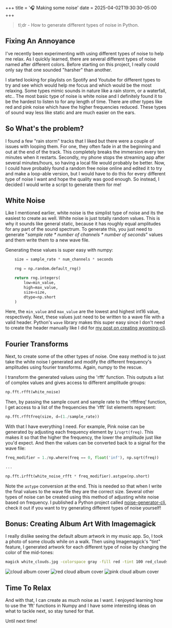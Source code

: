 +++
title = '🎧 Making some noise'
date = 2025-04-02T19:30:30-05:00
+++

> tl;dr - How to generate different types of noise in Python.

## Fixing An Annoyance
I've recently been experimenting with using different types of noise to help me relax. As I quickly learned, there are several different types of noise named after different colors. Before starting on this project, I really could only say that one sounded "harsher" than another.

I started looking for playlists on Spotify and Youtube for different types to try and see which would help me focus and which would be the most relaxing. Some types mimic sounds in nature like a rain storm, or a waterfall, etc.. The most basic type of noise is white noise and I definitely found it to be the hardest to listen to for any length of time. There are other types like red and pink noise which have the higher frequencies reduced. These types of sound way less like static and are much easier on the ears.

## So What's the problem?
I found a few "rain storm" tracks that I liked but there were a couple of issues with looping them. For one, they often fade in at the beginning and out at the end of the track. This completely breaks the immersion every ten minutes when it restarts. Secondly, my phone stops the streaming app after several minutes/hours, so having a local file would probably be better. Now, I could have probably found a random free noise online and edited it to try and make a loop-able version, but I would have to do this for every different type of noise I want and hope the quality was good enough. So instead, I decided I would write a script to generate them for me! 

## White Noise
Like I mentioned earlier, white noise is the simplist type of noise and its the easiest to create as well. White noise is just totally random values. This is why it sounds like general static, because it has roughly equal amplitudes for any part of the sound spectrum. To generate this, you just need to generate "_sample rate * number of channels * number of seconds_" values and them write them to a new wave file. 

Generating these values is super easy with numpy:
```python
    size = sample_rate * num_channels * seconds

    rng = np.random.default_rng()

    return rng.integers(
        low=min_value,
        high=max_value,
        size=size,
        dtype=np.short
    )
```
Here, the `min_value` and `max_value` are the lowest and highest int16 value, respectively. Next, these values just need to be written to a wave file with a valid header. Python's `wave` library makes this super easy since I don't need to create the header manually like I did for [my post on creating wyoming-cli](/posts/wyoming-2.md).

## Fourier Transforms
Next, to create some of the other types of noise. One easy method is to just take the white noise I generated and modify the different frequency's amplitudes using fourier transforms. Again, numpy to the rescue. 

I transform the generated values using the 'rfft' function. This outputs a list of complex values and gives access to different amplitude groups:
```python
np.fft.rfft(white_noise)
```
Then, by passing the sample count and sample rate to the 'rfftfreq' function, I get access to a list of the frequencies the 'rfft' list elements represent:
```python
np.fft.rfftfreq(size, d=(1./sample_rate))
```

With that I have everything I need. For example, Pink noise can be generated by adjusting each frequency element by `1/sqrt(freq)`. This makes it so that the higher the frequency, the lower the amplitude just like you'd expect. And then the values can be converted back to a signal for the wave file:
```python
freq_modifier = 1./np.where(freq == 0, float('inf'), np.sqrt(freq))

... 

np.fft.irfft(white_noise_rfft * freq_modifier).astype(np.short)
```
Note the `astype` conversion at the end. This is needed so that when I write the final values to the wave file they are the correct size. Several other types of noise can be created using this method of adjusting white noise based on frequency. I published a Python project called [noise-generator-cli](https://github.com/john-pettigrew/noise-generator-cli), check it out if you want to try generating different types of noise yourself!

## Bonus: Creating Album Art With Imagemagick
I really dislike seeing the default album artwork in my music app. So, I took a photo of some clouds while on a walk. Then using Imagemagick's "tint" feature, I generated artwork for each different type of noise by changing the color of the mid-tones:
```sh
magick white_clouds.jpg -colorspace gray -fill red -tint 100 red_clouds.jpg
```
![cloud album cover](/cloud-album-covers/white_clouds_small.jpg)
![red cloud album cover](/cloud-album-covers/red_clouds_small.jpg)
![pink cloud album cover](/cloud-album-covers/pink_clouds_small.jpg)

## Time To Relax
And with that, I can create as much noise as I want. I enjoyed learning how to use the 'fft' functions in Numpy and I have some interesting ideas on what to tackle next, so stay tuned for that.

Until next time!